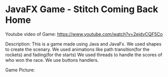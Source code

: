 # JavaFX Game - Stitch Coming Back Home

Youtube video of Game:
https://www.youtube.com/watch?v=2ejdvCQF5Co


Description:
This is a game made using Java and JavaFx.
We used shapes to create the scenary.
We used animations like path transition(for the rockets) and fading(for the starts)
We used threads to handle the scores of who won the race.
We use buttons handlers.

Game Picture:
